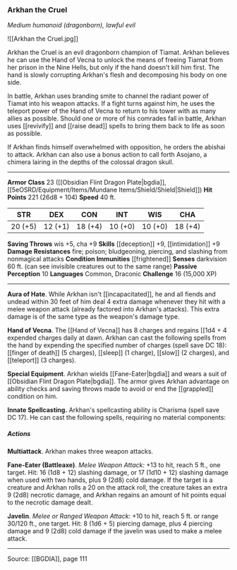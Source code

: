 ### Arkhan the Cruel
_Medium humanoid (dragonborn), lawful evil_

![[Arkhan the Cruel.jpg]]

Arkhan the Cruel is an evil dragonborn champion of Tiamat. Arkhan believes he can use the Hand of Vecna to unlock the means of freeing Tiamat from her prison in the Nine Hells, but only if the hand doesn't kill him first. The hand is slowly corrupting Arkhan's flesh and decomposing his body on one side.

In battle, Arkhan uses branding smite to channel the radiant power of Tiamat into his weapon attacks. If a fight turns against him, he uses the teleport power of the Hand of Vecna to return to his tower with as many allies as possible. Should one or more of his comrades fall in battle, Arkhan uses [[revivify]] and [[raise dead]] spells to bring them back to life as soon as possible.

If Arkhan finds himself overwhelmed with opposition, he orders the abishai to attack. Arkhan can also use a bonus action to call forth Asojano, a chimera lairing in the depths of the colossal dragon skull.





---

**Armor Class** 23 ([[Obsidian Flint Dragon Plate|bgdia]], [[5eOSRD/Equipment/Items/Mundane Items/Shield/Shield|Shield]])
**Hit Points** 221 (26d8 + 104)
**Speed** 40 ft.

| STR     | DEX     | CON     | INT     | WIS     | CHA     |
|---------|---------|---------|---------|---------|---------|
| 20 (+5) | 12 (+1) | 18 (+4) | 10 (+0) | 10 (+0) | 18 (+4) |

**Saving Throws** wis +5, cha +9
**Skills** [[deception]] +9, [[intimidation]] +9
**Damage Resistances** fire; poison; bludgeoning, piercing, and slashing from nonmagical attacks
**Condition Immunities** [[frightened]]
**Senses** darkvision 60 ft. (can see invisible creatures out to the same range)
**Passive Perception** 10
**Languages** Common, Draconic
**Challenge** 16 (15,000 XP)

---

**Aura of Hate**. While Arkhan isn't [[incapacitated]], he and all fiends and undead within 30 feet of him deal 4 extra damage whenever they hit with a melee weapon attack (already factored into Arkhan's attacks). This extra damage is of the same type as the weapon's damage type.

**Hand of Vecna**. The [[Hand of Vecna]] has 8 charges and regains [[1d4 + 4 expended charges daily at dawn. Arkhan can cast the following spells from the hand by expending the specified number of charges (spell save DC 18): [[finger of death]] (5 charges), [[sleep]] (1 charge), [[slow]] (2 charges), and [[teleport]] (3 charges).

**Special Equipment**. Arkhan wields [[Fane-Eater|bgdia]] and wears a suit of [[Obsidian Flint Dragon Plate|bgdia]]. The armor gives Arkhan advantage on ability checks and saving throws made to avoid or end the [[grappled]] condition on him.

**Innate Spellcasting.** Arkhan's spellcasting ability is Charisma (spell save DC 17). He can cast the following spells, requiring no material components:

##### Actions
**Multiattack**. Arkhan makes three weapon attacks.

**Fane-Eater (Battleaxe)**. _Melee Weapon Attack:_ +13 to hit, reach 5 ft., one target. Hit: 16 (1d8 + 12) slashing damage, or 17 (1d10 + 12) slashing damage when used with two hands, plus 9 (2d8) cold damage. If the target is a creature and Arkhan rolls a 20 on the attack roll, the creature takes an extra 9 (2d8) necrotic damage, and Arkhan regains an amount of hit points equal to the necrotic damage dealt.

**Javelin**. _Melee or Ranged Weapon Attack:_ +10 to hit, reach 5 ft. or range 30/120 ft., one target. Hit: 8 (1d6 + 5) piercing damage, plus 4 piercing damage and 9 (2d8) cold damage if the javelin was used to make a melee attack.


---

Source: [[BGDIA]], page 111